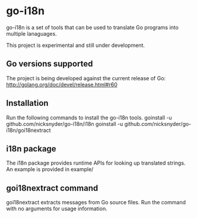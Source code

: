 go-i18n
=======

go-i18n is a set of tools that can be used to translate Go programs into multiple lanaguages.

This project is experimental and still under development.

Go versions supported
---------------------

The project is being developed against the current release of Go:
http://golang.org/doc/devel/release.html#r60

Installation
------------

Run the following commands to install the go-i18n tools.
    goinstall -u github.com/nicksnyder/go-i18n/i18n
    goinstall -u github.com/nicksnyder/go-i18n/goi18nextract

i18n package
------------

The i18n package provides runtime APIs for looking up translated strings. An example is provided in example/

goi18nextract command
---------------------

goi18nextract extracts messages from Go source files. Run the command with no arguments for usage information.
